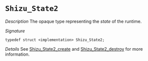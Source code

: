 # `Shizu_State2`

*Description*
The opaque type representing the *state* of the runtime.

*Signature*
```
typedef struct <implementation> Shizu_State2;
```

*Details*
See [Shizu_State2_create](Shizu_State2_create.md) and [Shizu_State2_destroy](Shizu_State2_destroy.md) for more information.
